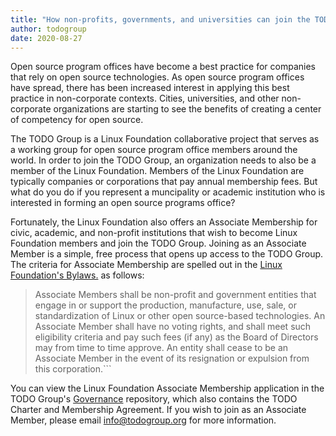 ```yaml
---
title: "How non-profits, governments, and universities can join the TODO Group"
author: todogroup
date: 2020-08-27
---
```


Open source program offices have become a best practice for companies that rely on open source technologies. As open source program offices have spread, there has been increased interest in applying this best practice in non-corporate contexts. Cities, universities, and other non-corporate organizations are starting to see the benefits of creating a center of competency for open source.

The TODO Group is a Linux Foundation collaborative project that serves as a working group for open source program office members around the world. In order to join the TODO Group, an organization needs to also be a member of the Linux Foundation. Members of the Linux Foundation are typically companies or corporations that pay annual membership fees. But what do you do if you represent a muncipality or academic institution who is interested in forming an open source programs office? 

Fortunately, the Linux Foundation also offers an Associate Membership for civic, academic, and non-profit institutions that wish to become Linux Foundation members and join the TODO Group. Joining as an Associate Member is a simple, free process that opens up access to the TODO Group. The criteria for Associate Membership are spelled out in the [Linux Foundation's Bylaws.](https://www.linuxfoundation.org/bylaws/) as follows:

> Associate Members shall be non-profit and government entities that engage in or support the production, manufacture, use, sale, or standardization of Linux or other open source-based technologies. An Associate Member shall have no voting rights, and shall meet such eligibility criteria and pay such fees (if any) as the Board of Directors may from time to time approve. An entity shall cease to be an Associate Member in the event of its resignation or expulsion from this corporation.```

You can view the Linux Foundation Associate Membership application in the TODO Group's [Governance](https://github.com/todogroup/governance) repository, which also contains the TODO Charter and Membership Agreement. If you wish to join as an Associate Member, please email info@todogroup.org for more information.
